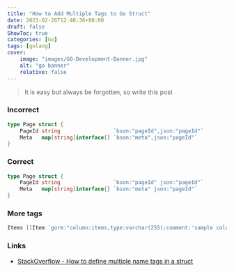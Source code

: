 ```yaml
---
title: "How to Add Multiple Tags to Go Struct"
date: 2023-02-26T12:48:36+08:00
draft: false
ShowToc: true
categories: [Go]
tags: [golang]
cover:
    image: "images/GO-Development-Banner.jpg"
    alt: "go banner"
    relative: false
---
```


> It is easy but always be forgotten, so write this post

### Incorrect

```go
type Page struct {
    PageId string                 `bson:"pageId",json:"pageId"`
    Meta   map[string]interface{} `bson:"meta",json:"pageId"`
}
```

### Correct

```go
type Page struct {
    PageId string                 `bson:"pageId" json:"pageId"`
    Meta   map[string]interface{} `bson:"meta" json:"pageId"`
}
```

### More tags

```go
Items []Item `gorm:"column:items,type:varchar(255);comment:'sample column'" json:"items"`
```

### Links

- [StackOverflow - How to define multiple name tags in a struct](https://stackoverflow.com/questions/18635671/how-to-define-multiple-name-tags-in-a-struct)
